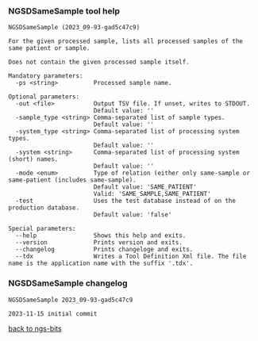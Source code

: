 ### NGSDSameSample tool help
	NGSDSameSample (2023_09-93-gad5c47c9)
	
	For the given processed sample, lists all processed samples of the same patient or sample.
	
	Does not contain the given processed sample itself.
	
	Mandatory parameters:
	  -ps <string>          Processed sample name.
	
	Optional parameters:
	  -out <file>           Output TSV file. If unset, writes to STDOUT.
	                        Default value: ''
	  -sample_type <string> Comma-separated list of sample types.
	                        Default value: ''
	  -system_type <string> Comma-separated list of processing system types.
	                        Default value: ''
	  -system <string>      Comma-separated list of processing system (short) names.
	                        Default value: ''
	  -mode <enum>          Type of relation (either only same-sample or same-patient (includes same-sample).
	                        Default value: 'SAME_PATIENT'
	                        Valid: 'SAME_SAMPLE,SAME_PATIENT'
	  -test                 Uses the test database instead of on the production database.
	                        Default value: 'false'
	
	Special parameters:
	  --help                Shows this help and exits.
	  --version             Prints version and exits.
	  --changelog           Prints changeloge and exits.
	  --tdx                 Writes a Tool Definition Xml file. The file name is the application name with the suffix '.tdx'.
	
### NGSDSameSample changelog
	NGSDSameSample 2023_09-93-gad5c47c9
	
	2023-11-15 initial commit
[back to ngs-bits](https://github.com/imgag/ngs-bits)
